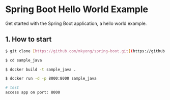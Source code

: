# Spring Boot Hello World Example
Get started with the Spring Boot application, a hello world example.

## 1. How to start
```bash
$ git clone [https://github.com/mkyong/spring-boot.git](https://github.com/Mahesh333-C/sample_java.git)

$ cd sample_java

$ docker build -t sample_java .

$ docker run -d -p 8000:8000 sample_java

# test
access app on port: 8000

```
